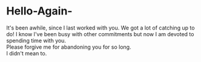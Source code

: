 # Hello-Again-
It's been awhile, since I last worked with you.  We got a lot of catching up to do!
I know I've been busy with other commitments but now I am devoted to spending time with you.  
Please forgive me for abandoning you for so long.  
I didn't mean to.  

